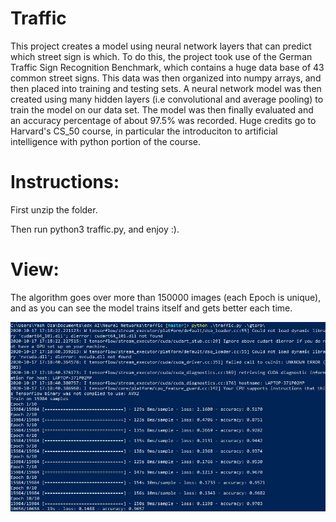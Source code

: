 # Traffic
This project creates a model using neural network layers that can predict which street sign is which. To do this, the project took use of the German Traffic Sign Recognition Benchmark, which contains a huge data base of 43 common street signs. This data was then organized into numpy arrays, and then placed into training and testing sets. A neural network model was then created using many hidden layers (i.e convolutional and average pooling) to train the model on our data set. The model was then finally evaluated and an accuracy percentage of about 97.5% was recorded. Huge credits go to Harvard's CS_50 course, in particular the introduciton to artificial intelligence with python portion of the course.
# Instructions:

First unzip the folder.

Then run python3 traffic.py, and enjoy :).

# View:
The algorithm goes over more than 150000 images (each Epoch is unique), and as you can see the model trains itself and gets better each time.

![View](traf.JPG?raw=true "")
